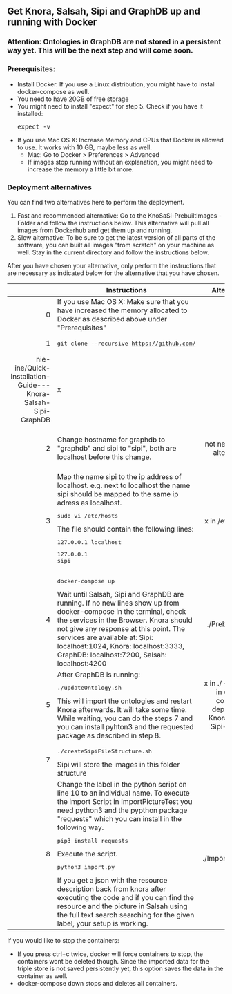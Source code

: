 ## Get Knora, Salsah, Sipi and GraphDB up and running with Docker

### Attention: Ontologies in GraphDB are not stored in a persistent way yet.  This will be the next step and will come soon.

### Prerequisites:
 - Install Docker. If you use a Linux distribution, you might have to install docker-compose as well.
 - You need to have 20GB of free storage
 - You might need to install "expect" for step 5. Check if you have it installed: <pre>expect -v</pre>
 - If you use Mac OS X: Increase Memory and CPUs that Docker is allowed to use. It works with 10 GB, maybe less as well.
	 - 	Mac: Go to Docker > Preferences > Advanced
	 - If images stop running without an explanation, you might need to increase the memory a little bit more.

### Deployment alternatives
You can find two alternatives here to perform the deployment.

1. Fast and recommended alternative: Go to the KnoSaSi-PrebuiltImages - Folder and follow the instructions below. This alternative will pull all images from Dockerhub and get them up and running.
2. Slow alternative: To be sure to get the latest version of all parts of the software, you can built all images "from scratch" on your machine as well. Stay in the current directory and follow the instructions below.

After you have chosen your alternative, only perform the instructions that are necessary as indicated below for the alternative that you have chosen.

|   | Instructions   | Alternative 1| Alternative 2  | 
|--:| ------------- |:-------------:| :-----:        |
| 0 | If you use Mac OS X: Make sure that you have increased the memory allocated to Docker as described above under "Prerequisites" | x | x |
| 1 | <pre>git clone --recursive https://github.com/
nie-ine/Quick-Installation-Guide---Knora-Salsah-Sipi-GraphDB | x | x |
| 2 | Change hostname for graphdb to "graphdb" and sipi to "sipi", both are localhost before this change.| not necessary for alternative 1 | x in Knora/Knora/webapi /src /main /resources /application.conf|
| 3 | Map the name sipi to the ip address of localhost. e.g. next to localhost the name sipi should be mapped to the same ip adress as localhost. <pre>sudo vi /etc/hosts</pre> The file should contain the following lines:<pre>127.0.0.1       localhost</pre><pre>127.0.0.1       sipi</pre>| x in /etc/hosts file | <--- x|
| 4 | <pre>docker-compose up</pre> Wait until Salsah, Sipi and GraphDB are running. If no new lines show up from docker-compose in the terminal, check the services in the Browser. Knora should not give any response at this point. The services are available at: Sipi: localhost:1024, Knora: localhost:3333, GraphDB: localhost:7200, Salsah: localhost:4200 | x in ./PrebuiltImages | x in ./ --> meaning in docker-compose-deployment-Knora-Salsah-Sipi-GraphDB |
| 5 | After GraphDB is running: <pre>./updateOntology.sh</pre> This will import the ontologies and restart Knora afterwards. It will take some time. While waiting, you can do the steps 7 and you can install pyhton3 and the requested package as described in step 8. | x in ./ --> meaning in docker-compose-deployment-Knora-Salsah-Sipi-GraphDB | <--- x |
| 7 | <pre>./createSipiFileStructure.sh </pre> Sipi will store the images in this folder structure | x | x  |
| 8 | Change the label in the python script on line 10 to an individual name. To execute the import Script in ImportPictureTest you need python3 and the pypthon package "requests" which you can install in the following way. <pre>pip3 install requests</pre> Execute the script.<pre>python3 import.py</pre> If you get a json with the resource description back from knora after executing the code and if you can find the resource and the picture in Salsah using the full text search searching for the given label, your setup is working.  | x in ./ImportPictureTest  | <--- x |



 
If you would like to stop the containers:

 - If you press ctrl+c twice, docker will force containers to stop, the containers wont be deleted though. Since the imported data for the triple store is not saved persistently yet, this option saves the data in the container as well.
 - docker-compose down stops and deletes all containers.
